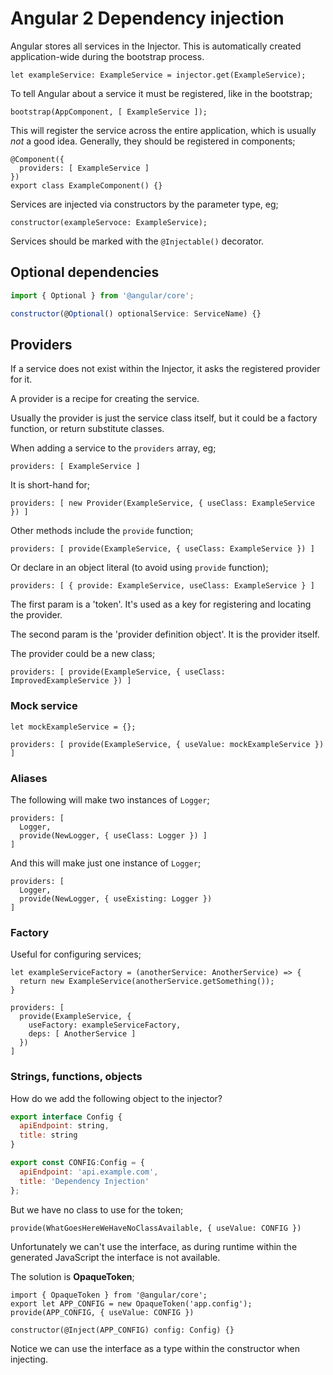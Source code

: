Angular 2 Dependency injection
==============================

Angular stores all services in the Injector. This is automatically created application-wide during the bootstrap process.

    let exampleService: ExampleService = injector.get(ExampleService);

To tell Angular about a service it must be registered, like in the bootstrap;

    bootstrap(AppComponent, [ ExampleService ]);

This will register the service across the entire application, which is usually _not_ a good idea. Generally, they should be registered in components;

    @Component({
      providers: [ ExampleService ]
    })
    export class ExampleComponent() {}

Services are injected via constructors by the parameter type, eg;

    constructor(exampleServoce: ExampleService);

Services should be marked with the `@Injectable()` decorator.

Optional dependencies
---------------------
 
```javascript
import { Optional } from '@angular/core';

constructor(@Optional() optionalService: ServiceName) {}
```

Providers
---------

If a service does not exist within the Injector, it asks the registered provider for it.

A provider is a recipe for creating the service.

Usually the provider is just the service class itself, but it could be a factory function, or return substitute classes.

When adding a service to the `providers` array, eg;

    providers: [ ExampleService ]
    
It is short-hand for;

    providers: [ new Provider(ExampleService, { useClass: ExampleService }) ]

Other methods include the `provide` function;

    providers: [ provide(ExampleService, { useClass: ExampleService }) ]
    
Or declare in an object literal (to avoid using `provide` function);

    providers: [ { provide: ExampleService, useClass: ExampleService } ]

The first param is a 'token'. It's used as a key for registering and locating the provider.

The second param is the 'provider definition object'. It is the provider itself.

The provider could be a new class;

    providers: [ provide(ExampleService, { useClass: ImprovedExampleService }) ]

### Mock service

    let mockExampleService = {};

    providers: [ provide(ExampleService, { useValue: mockExampleService }) ]

### Aliases

The following will make two instances of `Logger`;

    providers: [
      Logger,
      provide(NewLogger, { useClass: Logger }) ]
    ]

And this will make just one instance of `Logger`;

    providers: [
      Logger,
      provide(NewLogger, { useExisting: Logger })
    ]

### Factory

Useful for configuring services;

    let exampleServiceFactory = (anotherService: AnotherService) => {
      return new ExampleService(anotherService.getSomething());
    }

    providers: [
      provide(ExampleService, {
        useFactory: exampleServiceFactory,
        deps: [ AnotherService ]
      })
    ]

### Strings, functions, objects
 
How do we add the following object to the injector?

```javascript
export interface Config {
  apiEndpoint: string,
  title: string
}

export const CONFIG:Config = {
  apiEndpoint: 'api.example.com',
  title: 'Dependency Injection'
};
```

But we have no class to use for the token;

    provide(WhatGoesHereWeHaveNoClassAvailable, { useValue: CONFIG })

Unfortunately we can't use the interface, as during runtime within the generated JavaScript the interface is not available.

The solution is **OpaqueToken**;

    import { OpaqueToken } from '@angular/core';
    export let APP_CONFIG = new OpaqueToken('app.config');
    provide(APP_CONFIG, { useValue: CONFIG })

    constructor(@Inject(APP_CONFIG) config: Config) {}

Notice we can use the interface as a type within the constructor when injecting.
